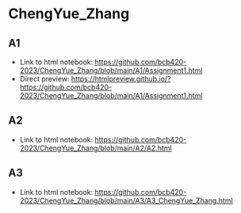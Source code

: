 # ChengYue_Zhang

## A1
* Link to html notebook: https://github.com/bcb420-2023/ChengYue_Zhang/blob/main/A1/Assignment1.html
* Direct preview: https://htmlpreview.github.io/?https://github.com/bcb420-2023/ChengYue_Zhang/blob/main/A1/Assignment1.html

## A2
* Link to html notebook: https://github.com/bcb420-2023/ChengYue_Zhang/blob/main/A2/A2.html

## A3
* Link to html notebook: https://github.com/bcb420-2023/ChengYue_Zhang/blob/main/A3/A3_ChengYue_Zhang.html
